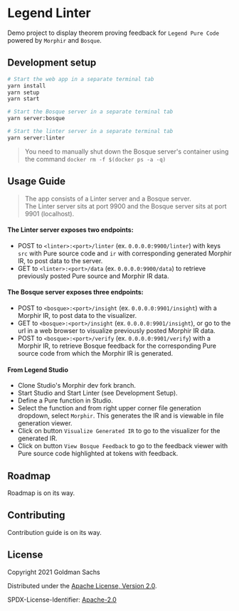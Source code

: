 # Legend Linter

Demo project to display theorem proving feedback for `Legend Pure Code` powered by `Morphir` and `Bosque`. 

## Development setup

```sh
# Start the web app in a separate terminal tab
yarn install
yarn setup
yarn start

# Start the Bosque server in a separate terminal tab
yarn server:bosque

# Start the linter server in a separate terminal tab
yarn server:linter
```

> You need to manually shut down the Bosque server's container using the command
> `docker rm -f $(docker ps -a -q)`

## Usage Guide

> The app consists of a Linter server and a Bosque server. \
> The Linter server sits at port 9900 and the Bosque server sits at port 9901 (localhost).

#### The Linter server exposes two endpoints:

- POST to `<linter>:<port>/linter` (ex. `0.0.0.0:9900/linter`) with keys `src` with Pure source code and `ir` with corresponding generated Morphir IR, to post data to the server.
- GET to `<linter>:<port>/data` (ex. `0.0.0.0:9900/data`) to retrieve previously posted Pure source and Morphir IR data.

#### The Bosque server exposes three endpoints:

- POST to `<bosque>:<port>/insight` (ex. `0.0.0.0:9901/insight`) with a Morphir IR, to post data to the visualizer. 
- GET to `<bosque>:<port>/insight` (ex. `0.0.0.0:9901/insight`), or go to the url in a web browser to visualize previously posted Morphir IR data.
- POST to `<bosque>:<port>/verify` (ex. `0.0.0.0:9901/verify`) with a Morphir IR, to retrieve Bosque feedback for the corresponding Pure source code from which the Morphir IR is generated.

#### From Legend Studio

- Clone Studio's Morphir dev fork branch.
- Start Studio and Start Linter (see Development Setup).
- Define a Pure function in Studio.
- Select the function and from right upper corner file generation dropdown, select `Morphir`. This generates the IR and is viewable in file generation viewer.
- Click on button `Visualize Generated IR` to go to the visualizer for the generated IR.
- Click on button `View Bosque Feedback` to go to the feedback viewer with Pure source code highlighted at tokens with feedback.

## Roadmap

Roadmap is on its way.

## Contributing

Contribution guide is on its way.

## License

Copyright 2021 Goldman Sachs

Distributed under the [Apache License, Version 2.0](http://www.apache.org/licenses/LICENSE-2.0).

SPDX-License-Identifier: [Apache-2.0](https://spdx.org/licenses/Apache-2.0)
